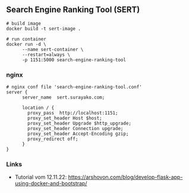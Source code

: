 ## Search Engine Ranking Tool (SERT)

```
# build image
docker build -t sert-image .

# run container
docker run -d \
      --name sert-container \
      --restart=always \
      -p 1151:5000 search-engine-ranking-tool
```

### nginx

```
# nginx conf file 'search-engine-ranking-tool.conf'
server {
      server_name  sert.surayako.com;

      location / {
        proxy_pass  http://localhost:1151;
        proxy_set_header Host $host;
        proxy_set_header Upgrade $http_upgrade;
        proxy_set_header Connection upgrade;
        proxy_set_header Accept-Encoding gzip;
        proxy_redirect off;
      }
}
```

### Links

- Tutorial vom 12.11.22: https://arshovon.com/blog/develop-flask-app-using-docker-and-bootstrap/
